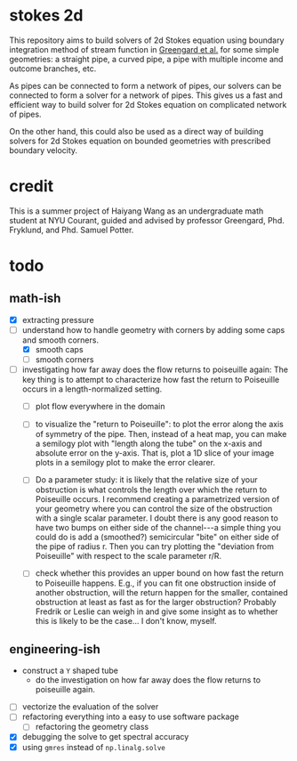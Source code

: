 # stokes 2d

This repository aims to build solvers of 2d Stokes equation using boundary integration method of stream function in [Greengard et al.](https://www.sciencedirect.com/science/article/pii/S0021999196901023?via%3Dihub) for some simple geometries: a straight pipe, a curved pipe, a pipe with multiple income and outcome branches, etc. 

As pipes can be connected to form a network of pipes, our solvers can be connected to form a solver for a network of pipes. This gives us a fast and efficient way to build solver for 2d Stokes equation on complicated network of pipes. 

On the other hand, this could also be used as a direct way of building solvers for 2d Stokes equation on bounded geometries with prescribed boundary velocity. 

# credit
This is a summer project of Haiyang Wang as an undergraduate math student at NYU Courant, guided and advised by professor Greengard, Phd. Fryklund, and Phd. Samuel Potter. 


# todo
## math-ish
- [x] extracting pressure
- [ ] understand how to handle geometry with corners by adding some caps and smooth corners. 
  - [x]  smooth caps
  - [ ]  smooth corners 
- [ ] investigating how far away does the flow returns to poiseuille again: The key thing is to attempt to characterize how fast the return to Poiseuille occurs in a length-normalized setting.
  - [ ] plot flow everywhere in the domain
  - [ ] to visualize the "return to Poiseuille": to plot the error along the axis of symmetry of the pipe. Then, instead of a heat map, you can make a semilogy plot with "length along the tube" on the x-axis and absolute error on the y-axis. That is, plot a 1D slice of your image plots in a semilogy plot to make the error clearer.
  - [ ] Do a parameter study: it is likely that the relative size of your obstruction is what controls the length over which the return to Poiseuille occurs. I recommend creating a parametrized version of your geometry where you can control the size of the obstruction with a single scalar parameter. I doubt there is any good reason to have two bumps on either side of the channel---a simple thing you could do is add a (smoothed?) semicircular "bite" on either side of the pipe of radius r. Then you can try plotting the "deviation from Poiseuille" with respect to the scale parameter r/R.
  - [ ] check whether this provides an upper bound on how fast the return to Poiseuille happens. E.g., if you can fit one obstruction inside of another obstruction, will the return happen for the smaller, contained obstruction at least as fast as for the larger obstruction? Probably Fredrik or Leslie can weigh in and give some insight as to whether this is likely to be the case... I don't know, myself.


## engineering-ish
- construct a `Y` shaped tube
  - do the investigation on how far away does the flow returns to poiseuille again. 
- [ ] vectorize the evaluation of the solver
- [ ] refactoring everything into a easy to use software package
  - [ ] refactoring the geometry class
- [x] debugging the solve to get spectral accuracy
- [x] using `gmres` instead of `np.linalg.solve`